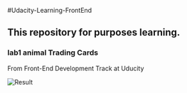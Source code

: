 #Udacity-Learning-FrontEnd
## This repository for purposes learning.
### lab1 animal Trading Cards

From Front-End Development Track at Uducity

![Result](https://user-images.githubusercontent.com/47188673/90963644-cbf2ef80-e4b9-11ea-8b34-5ce7a14d94b5.PNG)
